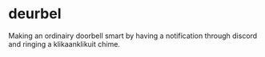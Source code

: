 # deurbel
Making an ordinairy doorbell smart by having a notification through discord and ringing a klikaanklikuit chime.
